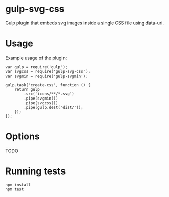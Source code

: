 # gulp-svg-css

Gulp plugin that embeds svg images inside a single CSS file using data-uri.

# Usage

Example usage of the plugin:

    var gulp = require('gulp');
    var svgcss = require('gulp-svg-css');
    var svgmin = require('gulp-svgmin');

    gulp.task('create-css', function () {
        return gulp
            .src('icons/**/*.svg')
            .pipe(svgmin())
            .pipe(svgcss())
            .pipe(gulp.dest('dist/'));
        });
    });

# Options

TODO

# Running tests

    npm install
    npm test